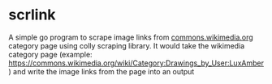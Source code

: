 # scrlink
A simple go program to scrape image links from [commons.wikimedia.org](commons.wikimedia.org) category page using colly scraping library. It would take the wikimedia category page (example: https://commons.wikimedia.org/wiki/Category:Drawings_by_User:LuxAmber) and write the image links from the page into an output
